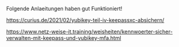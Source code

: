 Folgende Anlaeitungen haben gut Funktioniert!

https://curius.de/2021/02/yubikey-teil-iv-keepassxc-absichern/

https://www.netz-weise-it.training/weisheiten/kennwoerter-sicher-verwalten-mit-keepass-und-yubikey-mfa.html
